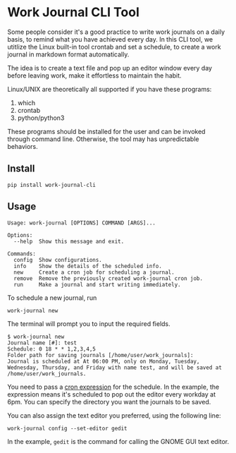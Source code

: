# Work Journal CLI Tool

Some people consider it's a good practice to write work journals on a daily basis, to remind what you have achieved every day. In this CLI tool, we utitlize the Linux built-in tool crontab and set a schedule, to create a work journal in markdown format automatically. 

The idea is to create a text file and pop up an editor window every day before leaving work, make it effortless to maintain the habit.

Linux/UNIX are theoretically all supported if you have these programs:

1. which
2. crontab
3. python/python3

These programs should be installed for the user and can be invoked through command line. Otherwise, the tool may has unpredictable behaviors. 

## Install 

```
pip install work-journal-cli
```

## Usage 

```
Usage: work-journal [OPTIONS] COMMAND [ARGS]...

Options:
  --help  Show this message and exit.

Commands:
  config  Show configurations.
  info    Show the details of the scheduled info.
  new     Create a cron job for scheduling a journal.
  remove  Remove the previously created work-journal cron job.
  run     Make a journal and start writing immediately.

```

To schedule a new journal, run

```
work-journal new
```

The terminal will prompt you to input the required fields.

```
$ work-journal new
Journal name [#]: test
Schedule: 0 18 * * 1,2,3,4,5
Folder path for saving journals [/home/user/work_journals]: 
Journal is scheduled at At 06:00 PM, only on Monday, Tuesday, Wednesday, Thursday, and Friday with name test, and will be saved at /home/user/work_journals.
```

You need to pass a [cron expression](https://crontab.guru/) for the schedule. In the example, the expression means it's scheduled to pop out the editor every workday at 6pm. You can specify the directory you want the journals to be saved. 

You can also assign the text editor you preferred, using the following line:

```
work-journal config --set-editor gedit
```

In the example, `gedit` is the command for calling the GNOME GUI text editor.